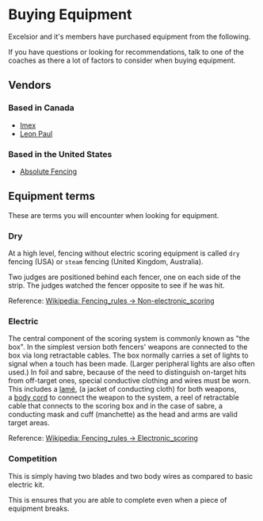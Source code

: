# Buying Equipment

Excelsior and it's members have purchased equipment from the following.

If you have questions or looking for recommendations, talk to one of the coaches as there a lot of factors to consider when buying equipment.

## Vendors

### Based in Canada

- [Imex](https://imexsport.ca/)
- [Leon Paul](https://www.leonpaulcanada.com/)

### Based in the United States

- [Absolute Fencing](https://www.absolutefencinggear.com/)

## Equipment terms

These are terms you will encounter when looking for equipment.

### Dry

At a high level, fencing without electric scoring equipment is called `dry` fencing (USA) or `steam` fencing (United Kingdom, Australia).

Two judges are positioned behind each fencer, one on each side of the strip. The judges watched the fencer opposite to see if he was hit.

Reference: [Wikipedia: Fencing_rules -> Non-electronic_scoring](https://en.wikipedia.org/wiki/Fencing_rules#Non-electronic_scoring)

### Electric

The central component of the scoring system is commonly known as "the box". In the simplest version both fencers' weapons are connected to the box via long retractable cables. The box normally carries a set of lights to signal when a touch has been made. (Larger peripheral lights are also often used.) In foil and sabre, because of the need to distinguish on-target hits from off-target ones, special conductive clothing and wires must be worn. This includes a [lamé](https://en.wikipedia.org/wiki/Lam%C3%A9_(fencing) "Lamé (fencing)"), (a jacket of conducting cloth) for both weapons, a [body cord](https://en.wikipedia.org/wiki/Body_cord "Body cord") to connect the weapon to the system, a reel of retractable cable that connects to the scoring box and in the case of sabre, a conducting mask and cuff (manchette) as the head and arms are valid target areas.

Reference: [Wikipedia: Fencing_rules -> Electronic_scoring](https://en.wikipedia.org/wiki/Fencing_rules#Electronic_scoring)

### Competition

This is simply having two blades and two body wires as compared to basic electric kit.

This is ensures that you are able to complete even when a piece of equipment breaks.
